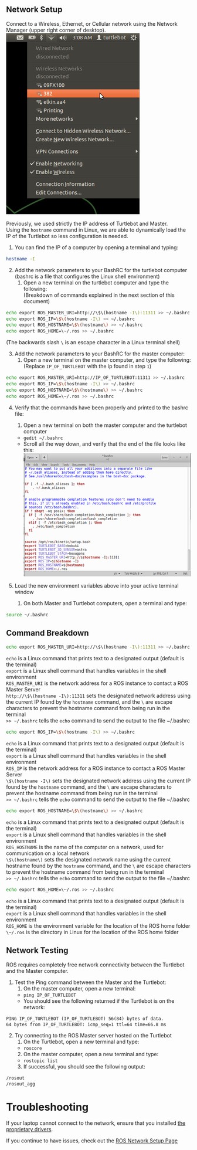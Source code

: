 ## Network Setup
Connect to a Wireless, Ethernet, or Cellular network using the Network Manager (upper right corner of desktop).
![](Resources/02-wificonf.png)


Previously, we used strictly the IP address of Turtlebot and Master.  
Using the `hostname` command in Linux, we are able to dynamically load the IP of the Turtlebot so less configuration is needed.


1. You can find the IP of a computer by opening a terminal and typing:
```bash
hostname -I
```

2. Add the network parameters to your BashRC for the turtlebot computer  
(bashrc is a file that configures the Linux shell environment)  
    1. Open a new terminal on the turtlebot computer and type the following:  
       (Breakdown of commands explained in the next section of this document)
```bash
echo export ROS_MASTER_URI=http://\$\(hostname -I\):11311 >> ~/.bashrc
echo export ROS_IP=\$\(hostname -I\) >> ~/.bashrc
echo export ROS_HOSTNAME=\$\(hostname\) >> ~/.bashrc
echo export ROS_HOME=\~/.ros >> ~/.bashrc
```
(The backwards slash `\` is an escape character in a Linux terminal shell)

3. Add the network parameters to your BashRC for the master computer:  
    1. Open a new terminal on the master computer, and type the following:  
       (Replace `IP_OF_TURTLEBOT` with the ip found in step `1`)  
```bash
echo export ROS_MASTER_URI=http://IP_OF_TURTLEBOT:11311 >> ~/.bashrc
echo export ROS_IP=\$\(hostname -I\) >> ~/.bashrc
echo export ROS_HOSTNAME=\$\(hostname\) >> ~/.bashrc
echo export ROS_HOME=\~/.ros >> ~/.bashrc
```

4. Verify that the commands have been properly and printed to the bashrc file:
    1. Open a new terminal on both the master computer and the turtlebot computer
      * `gedit ~/.bashrc`
      * Scroll all the way down, and verify that the end of the file looks like this:
![](Resources/02b-gedit_bashrc.png)

4. Load the new environment variables above into your active terminal window  
    1. On both Master and Turtlebot computers, open a terminal and type:
```bash
source ~/.bashrc
```

## Command Breakdown
```bash
echo export ROS_MASTER_URI=http://\$\(hostname -I\):11311 >> ~/.bashrc
```
  `echo` is a Linux command that prints text to a designated output (default is the terminal)  
  `export` is a Linux shell command that handles variables in the shell environment  
  `ROS_MASTER_URI` is the network address for a ROS instance to contact a ROS Master Server  
  `http://\$\(hostname -I\):11311` sets the designated network address using the current IP found by the `hostname` command, and the `\` are escape characters to prevent the hostname command from being run in the terminal  
  `>> ~/.bashrc` tells the `echo` command to send the output to the file ~/.bashrc  

```bash
echo export ROS_IP=\$\(hostname -I\) >> ~/.bashrc
```
  `echo` is a Linux command that prints text to a designated output (default is the terminal)  
 `export` is a Linux shell command that handles variables in the shell environment  
 `ROS_IP` is the network address for a ROS instance to contact a ROS Master Server  
 `\$\(hostname -I\)` sets the designated network address using the current IP found by the `hostname` command, and the `\` are escape characters to prevent the hostname command from being run in the terminal  
 `>> ~/.bashrc` tells the `echo` command to send the output to the file ~/.bashrc  

```bash
echo export ROS_HOSTNAME=\$\(hostname\) >> ~/.bashrc
```
 `echo` is a Linux command that prints text to a designated output (default is the terminal)  
 `export` is a Linux shell command that handles variables in the shell environment  
 `ROS_HOSTNAME` is the name of the computer on a network, used for communication on a local network  
 `\$\(hostname\)` sets the designated network name using the current hostname found by the `hostname` command, and the `\` are escape characters to prevent the hostname command from being run in the terminal  
 `>> ~/.bashrc` tells the `echo` command to send the output to the file ~/.bashrc  

```bash
echo export ROS_HOME=\~/.ros >> ~/.bashrc
```
 `echo` is a Linux command that prints text to a designated output (default is the terminal)  
 `export` is a Linux shell command that handles variables in the shell environment  
 `ROS_HOME` is the environment variable for the location of the ROS home folder  
 `\~/.ros` is the directory in Linux for the location of the ROS home folder  

## Network Testing
ROS requires completely free network connectivity between the Turtlebot and the Master computer.

1. Test the Ping command between the Master and the Turtlebot:
    1. On the master computer, open a new terminal:
      * `ping IP_OF_TURTLEBOT`
      * You should see the following returned if the Turtlebot is on the network:
```
PING IP_OF_TURTLEBOT (IP_OF_TURTLEBOT) 56(84) bytes of data.
64 bytes from IP_OF_TURTLEBOT: icmp_seq=1 ttl=64 time=66.8 ms
```

2. Try connecting to the ROS Master server hosted on the Turtlebot
    1. On the Turtlebot, open a new terminal and type:
      * `roscore`
    2. On the master computer, open a new terminal and type:
      * `rostopic list`
    3. If successful, you should see the following output:
```
/rosout
/rosout_agg
```

# Troubleshooting
If your laptop cannot connect to the network, ensure that you installed [the proprietary drivers](http://askubuntu.com/questions/22118/can-i-install-extra-drivers-via-the-command-prompt).

If you continue to have issues, check out the [ROS Network Setup Page](http://wiki.ros.org/ROS/NetworkSetup)
